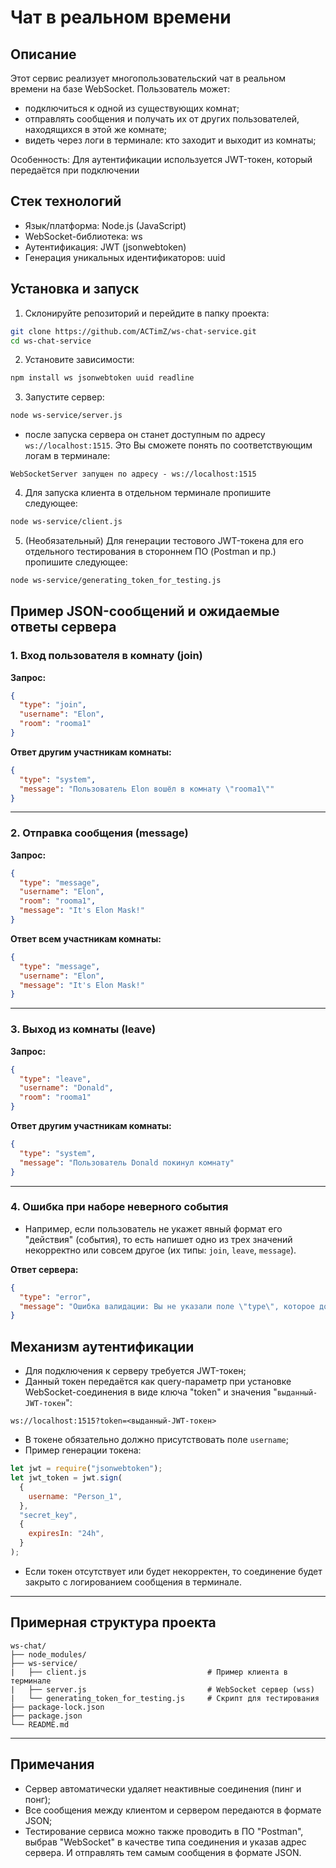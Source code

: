 # Чат в реальном времени

## Описание

Этот сервис реализует многопользовательский чат в реальном времени на базе WebSocket. Пользователь может:

- подключиться к одной из существующих комнат;
- отправлять сообщения и получать их от других пользователей, находящихся в этой же комнате;
- видеть через логи в терминале: кто заходит и выходит из комнаты;

Особенность: Для аутентификации используется JWT-токен, который передаётся при подключении

## Стек технологий

- Язык/платформа: Node.js (JavaScript)
- WebSocket-библиотека: ws
- Аутентификация: JWT (jsonwebtoken)
- Генерация уникальных идентификаторов: uuid

## Установка и запуск

1. Склонируйте репозиторий и перейдите в папку проекта:
```bash
git clone https://github.com/ACTimZ/ws-chat-service.git
cd ws-chat-service
```

2. Установите зависимости:
```bash
npm install ws jsonwebtoken uuid readline
```

3. Запустите сервер:
```bash
node ws-service/server.js
```

- после запуска сервера он станет доступным по адресу `ws://localhost:1515`. Это Вы сможете понять по соответствующим логам в терминале:
```
WebSocketServer запущен по адресу - ws://localhost:1515
```

4. Для запуска клиента в отдельном терминале пропишите следующее:
```bash
node ws-service/client.js
```

5. (Необязательный) Для генерации тестового JWT-токена для его отдельного тестирования в стороннем ПО (Postman и пр.) пропишите следующее:
```bash
node ws-service/generating_token_for_testing.js
```

## Пример JSON-сообщений и ожидаемые ответы сервера

### 1. Вход пользователя в комнату (join)

**Запрос:**
```json
{
  "type": "join",
  "username": "Elon",
  "room": "rooma1"
}
```

**Ответ другим участникам комнаты:**
```json
{
  "type": "system",
  "message": "Пользователь Elon вошёл в комнату \"rooma1\""
}
```

---

### 2. Отправка сообщения (message)

**Запрос:**
```json
{
  "type": "message",
  "username": "Elon",
  "room": "rooma1",
  "message": "It's Elon Mask!"
}
```

**Ответ всем участникам комнаты:**
```json
{
  "type": "message",
  "username": "Elon",
  "message": "It's Elon Mask!"
}
```

---

### 3. Выход из комнаты (leave)

**Запрос:**
```json
{
  "type": "leave",
  "username": "Donald",
  "room": "rooma1"
}
```

**Ответ другим участникам комнаты:**
```json
{
  "type": "system",
  "message": "Пользователь Donald покинул комнату"
}
```

---

### 4. Ошибка при наборе неверного события

- Например, если пользователь не укажет явный формат его "действия" (события), то есть напишет одно из трех значений некорректно или совсем другое (их типы: `join`, `leave`, `message`).

**Ответ сервера:**
```json
{
  "type": "error",
  "message": "Ошибка валидации: Вы не указали поле \"type\", которое должно быть со значением \"join\", \"leave\" или \"message\""
}
```

## Механизм аутентификации

- Для подключения к серверу требуется JWT-токен;
- Данный токен передаётся как query-параметр при установке WebSocket-соединения в виде ключа "token" и значения "`выданный-JWT-токен`":
```
ws://localhost:1515?token=<выданный-JWT-токен>
```
- В токене обязательно должно присутствовать поле `username`;
- Пример генерации токена:
```js
let jwt = require("jsonwebtoken");
let jwt_token = jwt.sign(
  {
    username: "Person_1",
  },
  "secret_key",
  {
    expiresIn: "24h",
  }
);
```
- Если токен отсутствует или будет некорректен, то соединение будет закрыто с логированием сообщения в терминале.

---

## Примерная структура проекта

```
ws-chat/
├── node_modules/
├── ws-service/
|   ├── client.js                           # Пример клиента в терминале
|   ├── server.js                           # WebSocket сервер (wss)
|   └── generating_token_for_testing.js     # Скрипт для тестирования
├── package-lock.json
├── package.json
└── README.md
```

---

## Примечания

- Сервер автоматически удаляет неактивные соединения (пинг и понг);
- Все сообщения между клиентом и сервером передаются в формате JSON;
- Тестирование сервиса можно также проводить в ПО "Postman", выбрав "WebSocket" в качестве типа соединения и указав адрес сервера. И отправлять тем самым сообщения в формате JSON.
